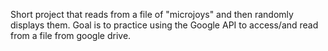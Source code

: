 Short project that reads from a file of "microjoys" and then randomly displays them. Goal is to practice using the Google API to access/and read from a file from google drive.
